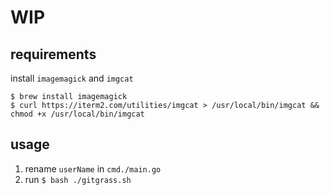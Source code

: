 # WIP
## requirements
install `imagemagick` and `imgcat`

```
$ brew install imagemagick
$ curl https://iterm2.com/utilities/imgcat > /usr/local/bin/imgcat && chmod +x /usr/local/bin/imgcat
```

## usage
1. rename `userName` in `cmd./main.go`
1. run ```$ bash ./gitgrass.sh```